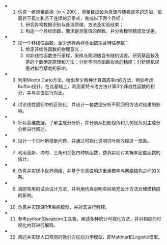 - 1. 仿真一组测量数据（$n>200$），测量数据设为真值与随机误差的迭加，设置若干孤立和若干连续的异常点，完成以下两个目标：
     1. 研究异常数据识别与处理原理，方法及实验结果；
     2. 构造一个目标函数，要求是测量值的函数，并分析模型精度及误差。
- 2. 找一个非线性函数，至少选择两种基函数拟合待估参数：
     1. 给定非线性函数的物理意义；
     2. 对非线性函数进行采样，采样点观测值含有随机误差。研究基函数及基的个数确定原理和方法；分析不同基函数拟合的精度；分析随机误差对拟合精度的影响。
- 3. 利用Monte Carlo方法，给出至少两种计算圆周率$\pi$的方法，例如考虑Buffon投针。在此基础上，利用蒙特卡洛方法计算3个非线性函数的积分，并与真值进行对比。
- 4. 讨论线性回归中的正则化，并设计一套数据分析不同回归方法对结果的影响。
- 5. 针对高维数据，了解主成分分析，并分别从投影视角和几何视角对主成分分析进行阐述。
- 6. 设计一个贝叶斯推断问题，并通过可视化说明贝叶斯收缩这一现象。
- 7. 利用高斯、均匀、三角和余弦四种核函数，仿真实现对某概率密度函数的估计。
- 8. 仿真并实现小世界网络，并基于仿真说明边重连概率与网络结构之间的关系。
- 9. 调研常用的试验设计方法，并利用仿真说明空间填充设计方法对建模精度的影响。
- 10. 仿真并实现SIR传染病模型，并对其进行解释。
- 11. 参考python的seaborn工具箱，阐述多种统计可视化方法，并对相应的可视化内容进行解释。
- 12. 阐述并实现人口预测的微分方程动力学模型，即Malthus和Logistic模型。